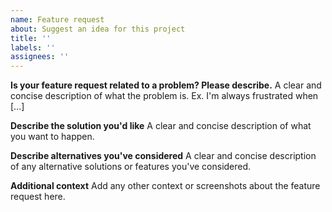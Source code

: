 ```yaml
---
name: Feature request
about: Suggest an idea for this project
title: ''
labels: ''
assignees: ''
---
```


<!--
⚠️ Before posting your issue, please check our FAQ:

https://github.com/js-cookie/js-cookie/wiki/Frequently-Asked-Questions
-->

**Is your feature request related to a problem? Please describe.**
A clear and concise description of what the problem is. Ex. I'm always frustrated when [...]

**Describe the solution you'd like**
A clear and concise description of what you want to happen.

**Describe alternatives you've considered**
A clear and concise description of any alternative solutions or features you've considered.

**Additional context**
Add any other context or screenshots about the feature request here.

